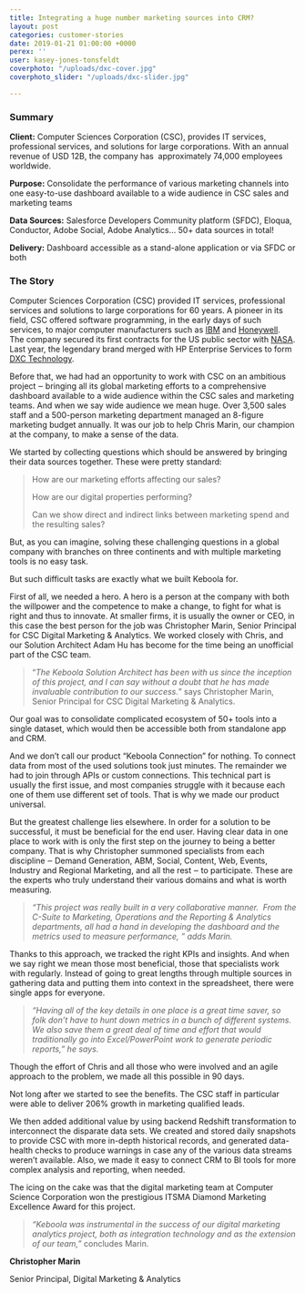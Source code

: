 ```yaml
---
title: Integrating a huge number marketing sources into CRM?
layout: post
categories: customer-stories
date: 2019-01-21 01:00:00 +0000
perex: ''
user: kasey-jones-tonsfeldt
coverphoto: "/uploads/dxc-cover.jpg"
coverphoto_slider: "/uploads/dxc-slider.jpg"

---
```

### **Summary**

**Client:** Computer Sciences Corporation (CSC), provides IT services, professional services, and solutions for large corporations. With an annual revenue of USD 12B, the company has  approximately 74,000 employees worldwide.

**Purpose:** Consolidate the performance of various marketing channels into one easy-to-use dashboard available to a wide audience in CSC sales and marketing teams

**Data Sources:** Salesforce Developers Community platform (SFDC), Eloqua, Conductor, Adobe Social, Adobe Analytics… 50+ data sources in total!

**Delivery:** Dashboard accessible as a stand-alone application or via SFDC or both

### **The Story**

Computer Sciences Corporation (CSC) provided IT services, professional services and solutions to large corporations for 60 years. A pioneer in its field, CSC offered software programming, in the early days of such services, to major computer manufacturers such as [IBM](https://en.wikipedia.org/wiki/IBM) and [Honeywell](https://en.wikipedia.org/wiki/Honeywell). The company secured its first contracts for the US public sector with [NASA](https://en.wikipedia.org/wiki/NASA). Last year, the legendary brand merged with HP Enterprise Services to form [DXC Technology](https://en.wikipedia.org/wiki/DXC_Technology).

Before that, we had had an opportunity to work with CSC on an ambitious project ‒ bringing all its global marketing efforts to a comprehensive dashboard available to a wide audience within the CSC sales and marketing teams. And when we say wide audience we mean huge. Over 3,500 sales staff and a 500-person marketing department managed an 8-figure marketing budget annually. It was our job to help Chris Marin, our champion at the company, to make a sense of the data.

We started by collecting questions which should be answered by bringing their data sources together. These were pretty standard:

> How are our marketing efforts affecting our sales?
>
> How are our digital properties performing?
>
> Can we show direct and indirect links between marketing spend and the resulting sales?

But, as you can imagine, solving these challenging questions in a global company with branches on three continents and with multiple marketing tools is no easy task.

But such difficult tasks are exactly what we built Keboola for.

First of all, we needed a hero. A hero is a person at the company with both the willpower and the competence to make a change, to fight for what is right and thus to innovate. At smaller firms, it is usually the owner or CEO, in this case the best person for the job was Christopher Marin, Senior Principal for CSC Digital Marketing & Analytics. We worked closely with Chris, and our Solution Architect Adam Hu has become for the time being an unofficial part of the CSC team.

> “_The Keboola Solution Architect has been with us since the inception of this project, and I can say without a doubt that he has made invaluable contribution to our success._” says Christopher Marin, Senior Principal for CSC Digital Marketing & Analytics.

Our goal was to consolidate complicated ecosystem of 50+ tools into a single dataset, which would then be accessible both from standalone app and CRM.

And we don’t call our product “Keboola Connection” for nothing. To connect data from most of the used solutions took just minutes. The remainder we had to join through APIs or custom connections. This technical part is usually the first issue, and most companies struggle with it because each one of them use different set of tools. That is why we made our product universal.

But the greatest challenge lies elsewhere. In order for a solution to be successful, it must be beneficial for the end user. Having clear data in one place to work with is only the first step on the journey to being a better company. That is why Christopher summoned specialists from each discipline ‒ Demand Generation, ABM, Social, Content, Web, Events, Industry and Regional Marketing, and all the rest ‒ to participate. These are the experts who truly understand their various domains and what is worth measuring.

> _“This project was really built in a very collaborative manner.  From the C-Suite to Marketing, Operations and the Reporting & Analytics departments, all had a hand in developing the dashboard and the metrics used to measure performance, ” adds Marin._

Thanks to this approach, we tracked the right KPIs and insights. And when we say right we mean those most beneficial, those that specialists work with regularly. Instead of going to great lengths through multiple sources in gathering data and putting them into context in the spreadsheet, there were single apps for everyone.

> _“Having all of the key details in one place is a great time saver, so folk don’t have to hunt down metrics in a bunch of different systems. We also save them a great deal of time and effort that would traditionally go into Excel/PowerPoint work to generate periodic reports,” he says._

Though the effort of Chris and all those who were involved and an agile approach to the problem, we made all this possible in 90 days.

Not long after we started to see the benefits. The CSC staff in particular were able to deliver 206% growth in marketing qualified leads.

We then added additional value by using backend Redshift transformation to interconnect the disparate data sets. We created and stored daily snapshots to provide CSC with more in-depth historical records, and generated data-health checks to produce warnings in case any of the various data streams weren’t available. Also, we made it easy to connect CRM to BI tools for more complex analysis and reporting, when needed.

The icing on the cake was that the digital marketing team at Computer Science Corporation won the prestigious ITSMA Diamond Marketing Excellence Award for this project.

> _“Keboola was instrumental in the success of our digital marketing analytics project, both as integration technology and as the extension of our team,”_ concludes Marin.

**Christopher Marin**

Senior Principal, Digital Marketing & Analytics